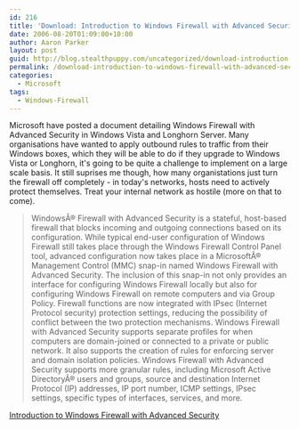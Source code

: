 ```yaml
---
id: 216
title: 'Download: Introduction to Windows Firewall with Advanced Security'
date: 2006-08-20T01:09:00+10:00
author: Aaron Parker
layout: post
guid: http://blog.stealthpuppy.com/uncategorized/download-introduction-to-windows-firewall-with-advanced-security
permalink: /download-introduction-to-windows-firewall-with-advanced-security/
categories:
  - Microsoft
tags:
  - Windows-Firewall
---
```

Microsoft have posted a document detailing Windows Firewall with Advanced Security in Windows Vista and Longhorn Server. Many organisations have wanted to apply outbound rules to traffic from their Windows boxes, which they will be able to do if they upgrade to Windows Vista or Longhorn, it's going to be quite a challenge to implement on a large scale basis. It still suprises me though, how many organistations just turn the firewall off completely - in today's networks, hosts need to actively protect themselves. Treat your internal network as hostile (more on that to come).

> WindowsÂ® Firewall with Advanced Security is a stateful, host-based firewall that blocks incoming and outgoing connections based on its configuration. While typical end-user configuration of Windows Firewall still takes place through the Windows Firewall Control Panel tool, advanced configuration now takes place in a MicrosoftÂ® Management Control (MMC) snap-in named Windows Firewall with Advanced Security. The inclusion of this snap-in not only provides an interface for configuring Windows Firewall locally but also for configuring Windows Firewall on remote computers and via Group Policy. Firewall functions are now integrated with IPsec (Internet Protocol security) protection settings, reducing the possibility of conflict between the two protection mechanisms. Windows Firewall with Advanced Security supports separate profiles for when computers are domain-joined or connected to a private or public network. It also supports the creation of rules for enforcing server and domain isolation policies. Windows Firewall with Advanced Security supports more granular rules, including Microsoft Active DirectoryÂ® users and groups, source and destination Internet Protocol (IP) addresses, IP port number, ICMP settings, IPsec settings, specific types of interfaces, services, and more.

[Introduction to Windows Firewall with Advanced Security](http://www.microsoft.com/downloads/details.aspx?FamilyID=df192e1b-a92a-4075-9f69-c12b7c54b52b&DisplayLang=en)